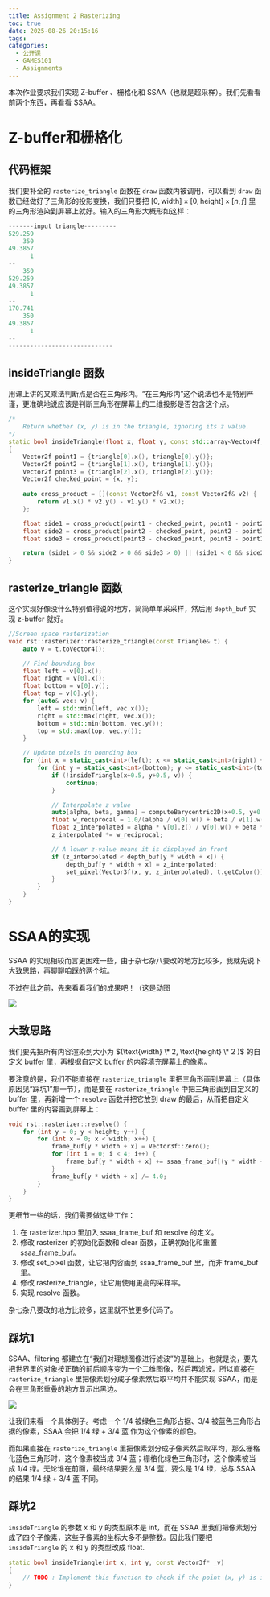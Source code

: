 ```yaml
---
title: Assignment 2 Rasterizing
toc: true
date: 2025-08-26 20:15:16
tags:
categories:
  - 公开课
  - GAMES101
  - Assignments
---
```


本次作业要求我们实现 Z-buffer 、栅格化和 SSAA（也就是超采样）。我们先看看前两个东西，再看看 SSAA。

# Z-buffer和栅格化

## 代码框架

我们要补全的 `rasterize_triangle` 函数在 `draw` 函数内被调用，可以看到 `draw` 函数已经做好了三角形的投影变换，我们只要把 $[0, \text{width}] \times [0,\text{height}] \times [n,f]$ 里的三角形渲染到屏幕上就好。输入的三角形大概形如这样：

```cpp
-------input triangle---------
529.259
    350
49.3857
      1
--
    350
529.259
49.3857
      1
--
170.741
    350
49.3857
      1
--
-----------------------------
```

## insideTriangle 函数

用课上讲的叉乘法判断点是否在三角形内。“在三角形内”这个说法也不是特别严谨，更准确地说应该是判断三角形在屏幕上的二维投影是否包含这个点。

```cpp
/*
    Return whether (x, y) is in the triangle, ignoring its z value.
*/
static bool insideTriangle(float x, float y, const std::array<Vector4f, 3>& triangle)
{
    Vector2f point1 = {triangle[0].x(), triangle[0].y()};
    Vector2f point2 = {triangle[1].x(), triangle[1].y()};
    Vector2f point3 = {triangle[2].x(), triangle[2].y()};
    Vector2f checked_point = {x, y};
    
    auto cross_product = [](const Vector2f& v1, const Vector2f& v2) {
        return v1.x() * v2.y() - v1.y() * v2.x();
    };

    float side1 = cross_product(point1 - checked_point, point1 - point2);
    float side2 = cross_product(point2 - checked_point, point2 - point3);
    float side3 = cross_product(point3 - checked_point, point3 - point1);

    return (side1 > 0 && side2 > 0 && side3 > 0) || (side1 < 0 && side2 < 0 && side3 < 0);
}
```

## rasterize_triangle 函数

这个实现好像没什么特别值得说的地方，简简单单采采样，然后用 `depth_buf` 实现 z-buffer 就好。

```cpp
//Screen space rasterization
void rst::rasterizer::rasterize_triangle(const Triangle& t) {
    auto v = t.toVector4();

    // Find bounding box
    float left = v[0].x();
    float right = v[0].x();
    float bottom = v[0].y();
    float top = v[0].y();
    for (auto& vec: v) {
        left = std::min(left, vec.x());
        right = std::max(right, vec.x());
        bottom = std::min(bottom, vec.y());
        top = std::max(top, vec.y());
    }

    // Update pixels in bounding box
    for (int x = static_cast<int>(left); x <= static_cast<int>(right) + 1; x++) {
        for (int y = static_cast<int>(bottom); y <= static_cast<int>(top) + 1; y++) {
            if (!insideTriangle(x+0.5, y+0.5, v)) {
                continue;
            }

            // Interpolate z value 
            auto[alpha, beta, gamma] = computeBarycentric2D(x+0.5, y+0.5, t.v);
            float w_reciprocal = 1.0/(alpha / v[0].w() + beta / v[1].w() + gamma / v[2].w());
            float z_interpolated = alpha * v[0].z() / v[0].w() + beta * v[1].z() / v[1].w() + gamma * v[2].z() / v[2].w();
            z_interpolated *= w_reciprocal;

            // A lower z-value means it is displayed in front
            if (z_interpolated < depth_buf[y * width + x]) {
                depth_buf[y * width + x] = z_interpolated;
                set_pixel(Vector3f(x, y, z_interpolated), t.getColor());
            }
        }
    }
}
```

# SSAA的实现

SSAA 的实现相较而言更困难一些，由于杂七杂八要改的地方比较多，我就先说下大致思路，再聊聊咱踩的两个坑。

不过在此之前，先来看看我们的成果吧！（这是动图

![](/images/learning/open-course/GAMES101/Assignments/hw2/new-vs-orig.gif)

## 大致思路

我们要先把所有内容渲染到大小为 $(\text{width} \* 2, \text{height} \* 2
)$ 的自定义 buffer 里，再根据自定义 buffer 的内容填充屏幕上的像素。

要注意的是，我们不能直接在 `rasterize_triangle` 里把三角形画到屏幕上（具体原因见“踩坑1”那一节），而是要在 `rasterize_triangle` 中把三角形画到自定义的 buffer 里，再新增一个 `resolve` 函数并把它放到 draw 的最后，从而把自定义 buffer 里的内容画到屏幕上：

```cpp
void rst::rasterizer::resolve() {
    for (int y = 0; y < height; y++) {
        for (int x = 0; x < width; x++) {
            frame_buf[y * width + x] = Vector3f::Zero();
            for (int i = 0; i < 4; i++) {
                frame_buf[y * width + x] += ssaa_frame_buf[(y * width + x) * 4 + i];
            }
            frame_buf[y * width + x] /= 4.0;
        }
    }
}
```

更细节一些的话，我们需要做这些工作：

1. 在 rasterizer.hpp 里加入 ssaa_frame_buf 和 resolve 的定义。
2. 修改 rasterizer 的初始化函数和 clear 函数，正确初始化和重置 ssaa_frame_buf。
3. 修改 set_pixel 函数，让它把内容画到 ssaa_frame_buf 里，而非 frame_buf 里。
4. 修改 rasterize_triangle，让它用使用更高的采样率。
5. 实现 resolve 函数。

杂七杂八要改的地方比较多，这里就不放更多代码了。

## 踩坑1

SSAA、filtering 都建立在“我们对理想图像进行滤波”的基础上。也就是说，要先把世界里的对象按正确的前后顺序变为一个二维图像，然后再滤波。所以直接在 `rasterize_triangle` 里把像素划分成子像素然后取平均并不能实现 SSAA，而是会在三角形重叠的地方显示出黑边。

![](/images/learning/open-course/GAMES101/Assignments/hw2/black-ssaa.png)

让我们来看一个具体例子。考虑一个 1/4 被绿色三角形占据、3/4 被蓝色三角形占据的像素，SSAA 会把 1/4 绿 + 3/4 蓝 作为这个像素的颜色。

而如果直接在 `rasterize_triangle` 里把像素划分成子像素然后取平均，那么栅格化蓝色三角形时，这个像素被当成 3/4 蓝；栅格化绿色三角形时，这个像素被当成 1/4 绿。无论谁在前面，最终结果要么是 3/4 蓝，要么是 1/4 绿，总与 SSAA 的结果 1/4 绿 + 3/4 蓝 不同。

## 踩坑2

`insideTriangle` 的参数 x 和 y 的类型原本是 int，而在 SSAA 里我们把像素划分成了四个子像素，这些子像素的坐标大多不是整数。因此我们要把 `insideTriangle` 的 x 和 y 的类型改成 float. 

```cpp
static bool insideTriangle(int x, int y, const Vector3f* _v)
{   
    // TODO : Implement this function to check if the point (x, y) is inside the triangle represented by _v[0], _v[1], _v[2]
}
```